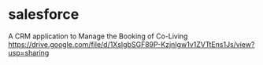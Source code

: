 # salesforce
A CRM application to Manage the Booking of Co-Living
https://drive.google.com/file/d/1XsIgbSGF89P-KzjnIgw1v1ZVTtEns1Js/view?usp=sharing
